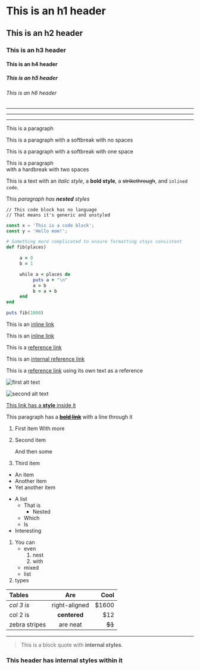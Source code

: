 # This is an h1 header 

## This is an h2 header

### This is an h3 header

#### This is an h4 header

##### This is an h5 header

###### This is an h6 header

---

***

___

This is a paragraph

This is a paragraph
with a softbreak with no spaces

This is a paragraph 
with a softbreak with one space

This is a paragraph  
with a hardbreak with two spaces

This is a text with an *italic style*, a **bold style**, a ~~strikethrough~~, and `inlined code`.

This *paragraph has **nested** styles*

```
// This code block has no language
// That means it's generic and unstyled
```

```javascript
const x = 'This is a code block';
const y = 'Hello mom!';
```

```ruby
# Something more complicated to ensure formatting stays consistent
def fib(places)

     a = 0
     b = 1

     while a < places do
          puts a + "\n"
          a = b
          b = a + b
     end
end

puts fib(1000)
```

This is an [inline link](www.example.com)

This is an [inline link](www.example.com "With a title")

This is a [reference link][reference text]

This is an [internal reference link](./src/ast.ts)

This is a [reference link] using its own text as a reference

[reference text]: www.example.com
[reference link]: www.example.com

![first alt text](https://upload.wikimedia.org/wikipedia/commons/thumb/2/25/Mumbai_Train.JPG/1280px-Mumbai_Train.JPG "First title text")

![second alt text][image reference]

[image reference]: https://upload.wikimedia.org/wikipedia/commons/5/5a/City_of_Rockhampton_train_%28Sunshine_railway_station%2C_Brisbane%29.jpg "Second title text"

[This link has a **style** inside it](www.example.com)

This paragraph has a ~~[**bold link**](www.example.com)~~ with a line through it

1. First item 
   With more

2. Second item

   And then some

3. Third item

* An item
* Another item
* Yet another item

+ A list
   + That is
      + Nested
   + Which
   + Is
+ Interesting

1. You can
   + even
      1. nest
      2. with
   + mixed
   + list
2. types

| Tables        |      Are      |   Cool |
|:--------------|:-------------:|-------:|
| *col 3 is*    | right-aligned |  $1600 |
| col 2 is      | **centered**  |    $12 |
| zebra stripes |   are neat    | ~~$1~~ |

---

> This is a block quote with **internal styles**.

### This header has **internal styles** within it